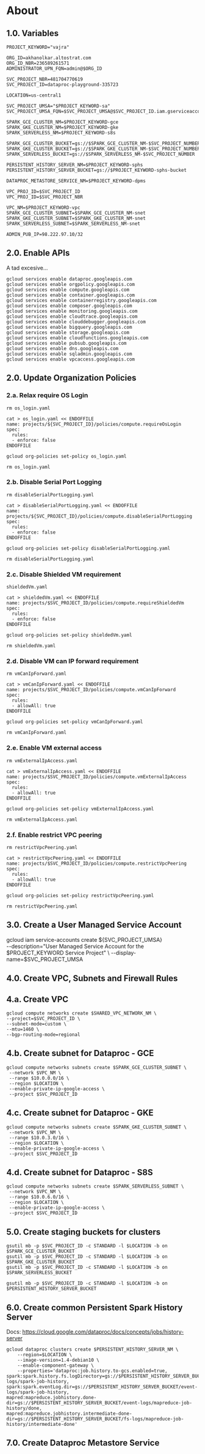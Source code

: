 # About


## 1.0. Variables

```
PROJECT_KEYWORD="vajra"  

ORG_ID=akhanolkar.altostrat.com                              
ORG_ID_NBR=236589261571
ADMINISTRATOR_UPN_FQN=admin@$ORG_ID 

SVC_PROJECT_NBR=481704770619                           
SVC_PROJECT_ID=dataproc-playground-335723                     
              
LOCATION=us-central1

SVC_PROJECT_UMSA="$PROJECT_KEYWORD-sa"
SVC_PROJECT_UMSA_FQN=$SVC_PROJECT_UMSA@$SVC_PROJECT_ID.iam.gserviceaccount.com

SPARK_GCE_CLUSTER_NM=$PROJECT_KEYWORD-gce
SPARK_GKE_CLUSTER_NM=$PROJECT_KEYWORD-gke
SPARK_SERVERLESS_NM=$PROJECT_KEYWORD-s8s

SPARK_GCE_CLUSTER_BUCKET=gs://$SPARK_GCE_CLUSTER_NM-$SVC_PROJECT_NUMBER
SPARK_GKE_CLUSTER_BUCKET=gs://$SPARK_GKE_CLUSTER_NM-$SVC_PROJECT_NUMBER
SPARK_SERVERLESS_BUCKET=gs://$SPARK_SERVERLESS_NM-$SVC_PROJECT_NUMBER

PERSISTENT_HISTORY_SERVER_NM=$PROJECT_KEYWORD-sphs
PERSISTENT_HISTORY_SERVER_BUCKET=gs://$PROJECT_KEYWORD-sphs-bucket

DATAPROC_METASTORE_SERVICE_NM=$PROJECT_KEYWORD-dpms

VPC_PROJ_ID=$SVC_PROJECT_ID        
VPC_PROJ_ID=$SVC_PROJECT_NBR  

VPC_NM=$PROJECT_KEYWORD-vpc
SPARK_GCE_CLUSTER_SUBNET=$SPARK_GCE_CLUSTER_NM-snet
SPARK_GKE_CLUSTER_SUBNET=$SPARK_GKE_CLUSTER_NM-snet
SPARK_SERVERLESS_SUBNET=$SPARK_SERVERLESS_NM-snet

ADMIN_PUB_IP=98.222.97.10/32
```



## 2.0. Enable APIs

A tad excesive...
```
gcloud services enable dataproc.googleapis.com
gcloud services enable orgpolicy.googleapis.com
gcloud services enable compute.googleapis.com
gcloud services enable container.googleapis.com
gcloud services enable containerregistry.googleapis.com
gcloud services enable composer.googleapis.com
gcloud services enable monitoring.googleapis.com 
gcloud services enable cloudtrace.googleapis.com 
gcloud services enable clouddebugger.googleapis.com 
gcloud services enable bigquery.googleapis.com 
gcloud services enable storage.googleapis.com
gcloud services enable cloudfunctions.googleapis.com
gcloud services enable pubsub.googleapis.com
gcloud services enable dns.googleapis.com
gcloud services enable sqladmin.googleapis.com
gcloud services enable vpcaccess.googleapis.com

```

## 2.0. Update Organization Policies

### 2.a. Relax require OS Login
```
rm os_login.yaml

cat > os_login.yaml << ENDOFFILE
name: projects/${SVC_PROJECT_ID}/policies/compute.requireOsLogin
spec:
  rules:
  - enforce: false
ENDOFFILE

gcloud org-policies set-policy os_login.yaml 

rm os_login.yaml
```

### 2.b. Disable Serial Port Logging

```
rm disableSerialPortLogging.yaml

cat > disableSerialPortLogging.yaml << ENDOFFILE
name: projects/${SVC_PROJECT_ID}/policies/compute.disableSerialPortLogging
spec:
  rules:
  - enforce: false
ENDOFFILE

gcloud org-policies set-policy disableSerialPortLogging.yaml 

rm disableSerialPortLogging.yaml
```

### 2.c. Disable Shielded VM requirement

```
shieldedVm.yaml 

cat > shieldedVm.yaml << ENDOFFILE
name: projects/$SVC_PROJECT_ID/policies/compute.requireShieldedVm
spec:
  rules:
  - enforce: false
ENDOFFILE

gcloud org-policies set-policy shieldedVm.yaml 

rm shieldedVm.yaml 
```

### 2.d. Disable VM can IP forward requirement

```
rm vmCanIpForward.yaml

cat > vmCanIpForward.yaml << ENDOFFILE
name: projects/$SVC_PROJECT_ID/policies/compute.vmCanIpForward
spec:
  rules:
  - allowAll: true
ENDOFFILE

gcloud org-policies set-policy vmCanIpForward.yaml

rm vmCanIpForward.yaml
```

### 2.e. Enable VM external access

```
rm vmExternalIpAccess.yaml

cat > vmExternalIpAccess.yaml << ENDOFFILE
name: projects/$SVC_PROJECT_ID/policies/compute.vmExternalIpAccess
spec:
  rules:
  - allowAll: true
ENDOFFILE

gcloud org-policies set-policy vmExternalIpAccess.yaml

rm vmExternalIpAccess.yaml
```

### 2.f. Enable restrict VPC peering

```
rm restrictVpcPeering.yaml

cat > restrictVpcPeering.yaml << ENDOFFILE
name: projects/$SVC_PROJECT_ID/policies/compute.restrictVpcPeering
spec:
  rules:
  - allowAll: true
ENDOFFILE

gcloud org-policies set-policy restrictVpcPeering.yaml

rm restrictVpcPeering.yaml
```

## 3.0. Create a User Managed Service Account

gcloud iam service-accounts create ${SVC_PROJECT_UMSA} \
    --description="User Managed Service Account for the $PROJECT_KEYWORD Service Project" \
    --display-name=$SVC_PROJECT_UMSA 

## 4.0. Create VPC, Subnets and Firewall Rules

## 4.a. Create VPC

```
gcloud compute networks create $SHARED_VPC_NETWORK_NM \
--project=$SVC_PROJECT_ID \
--subnet-mode=custom \
--mtu=1460 \
--bgp-routing-mode=regional
```

## 4.b. Create subnet for Dataproc - GCE

```
gcloud compute networks subnets create $SPARK_GCE_CLUSTER_SUBNET \
 --network $VPC_NM \
 --range $10.0.0.0/16 \
 --region $LOCATION \
 --enable-private-ip-google-access \
 --project $SVC_PROJECT_ID 
```

## 4.c. Create subnet for Dataproc - GKE

```
gcloud compute networks subnets create $SPARK_GKE_CLUSTER_SUBNET \
 --network $VPC_NM \
 --range $10.0.3.0/16 \
 --region $LOCATION \
 --enable-private-ip-google-access \
 --project $SVC_PROJECT_ID 
```

## 4.d. Create subnet for Dataproc - S8S


```
gcloud compute networks subnets create $SPARK_SERVERLESS_SUBNET \
 --network $VPC_NM \
 --range $10.0.6.0/16 \
 --region $LOCATION \
 --enable-private-ip-google-access \
 --project $SVC_PROJECT_ID 
```


## 5.0. Create staging buckets for clusters

```
gsutil mb -p $SVC_PROJECT_ID -c STANDARD -l $LOCATION -b on $SPARK_GCE_CLUSTER_BUCKET
gsutil mb -p $SVC_PROJECT_ID -c STANDARD -l $LOCATION -b on $SPARK_GKE_CLUSTER_BUCKET
gsutil mb -p $SVC_PROJECT_ID -c STANDARD -l $LOCATION -b on $SPARK_SERVERLESS_BUCKET

gsutil mb -p $SVC_PROJECT_ID -c STANDARD -l $LOCATION -b on $PERSISTENT_HISTORY_SERVER_BUCKET

```

## 6.0. Create common Persistent Spark History Server

Docs: https://cloud.google.com/dataproc/docs/concepts/jobs/history-server

```
gcloud dataproc clusters create $PERSISTENT_HISTORY_SERVER_NM \
    --region=$LOCATION \
    --image-version=1.4-debian10 \
    --enable-component-gateway \
    --properties='dataproc:job.history.to-gcs.enabled=true,
spark:spark.history.fs.logDirectory=gs://$PERSISTENT_HISTORY_SERVER_BUCKET/fs-logs/spark-job-history,
spark:spark.eventLog.dir=gs://$PERSISTENT_HISTORY_SERVER_BUCKET/event-logs/spark-job-history,
mapred:mapreduce.jobhistory.done-dir=gs://$PERSISTENT_HISTORY_SERVER_BUCKET/event-logs/mapreduce-job-history/done,
mapred:mapreduce.jobhistory.intermediate-done-dir=gs://$PERSISTENT_HISTORY_SERVER_BUCKET/fs-logs/mapreduce-job-history/intermediate-done'
```

## 7.0. Create Dataproc Metastore Service




